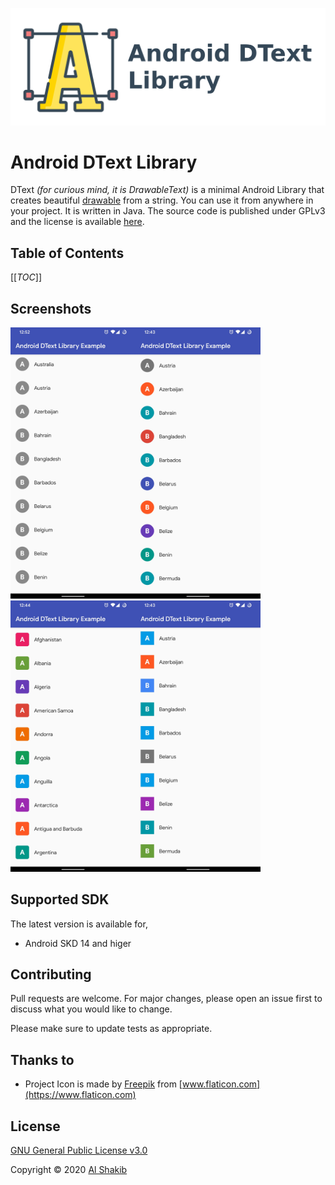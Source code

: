 ![Android DText Library](docs/assets/DText.png)

# Android DText Library

DText *(for curious mind, it is DrawableText)* is a minimal Android Library that creates beautiful [drawable](https://developer.android.com/reference/android/graphics/drawable/Drawable) from a string. You can use it from anywhere in your project. It is written in Java. The source code is published under GPLv3 and the license is available [here](LICENSE).

## Table of Contents

[[_TOC_]]

## Screenshots

<img src="docs/assets/gray_circle.jpg" alt="Gray Circle Avatar" width="200" /><img src="docs/assets/color_circle.jpg" alt="Color Circle Avatar" width="200" /><img src="docs/assets/color_rect_radius.jpg" alt="Squircle Avatars" width="200" /><img src="docs/assets/color_square.jpg" alt="Square Avatars" width="200" />



## Supported SDK

The latest version is available for,

* Android SKD 14 and higer

## Contributing

Pull requests are welcome. For major changes, please open an issue first to discuss what you would like to change.

Please make sure to update tests as appropriate.

## Thanks to

- Project Icon is made by [Freepik](https://www.flaticon.com/authors/freepik) from [www.flaticon.com](https://www.flaticon.com)

## License

[GNU General Public License v3.0](LICENSE)

Copyright © 2020 [Al Shakib](https://alshakib.dev)
